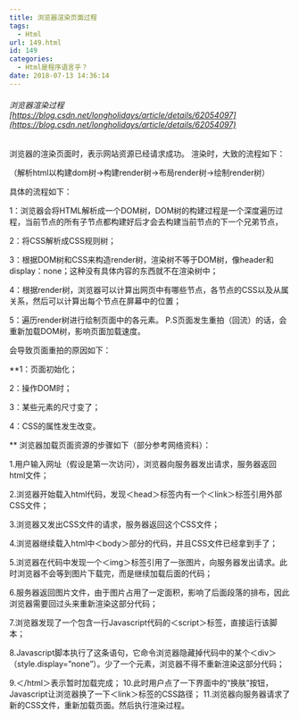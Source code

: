 ```yaml
---
title: 浏览器渲染页面过程
tags:
  - Html
url: 149.html
id: 149
categories:
  - Html是程序语言乎？
date: 2018-07-13 14:36:14
---
```


###### 浏览器渲染过程[https://blog.csdn.net/longholidays/article/details/62054097](https://blog.csdn.net/longholidays/article/details/62054097)

浏览器的渲染页面时，表示网站资源已经请求成功。 渲染时，大致的流程如下：

（解析html以构建dom树->构建render树->布局render树->绘制render树）

具体的流程如下：

1：浏览器会将HTML解析成一个DOM树，DOM树的构建过程是一个深度遍历过程，当前节点的所有子节点都构建好后才会去构建当前节点的下一个兄弟节点，

2：将CSS解析成CSS规则树；

3：根据DOM树和CSS来构造render树，渲染树不等于DOM树，像header和display：none；这种没有具体内容的东西就不在渲染树中；

4：根据render树，浏览器可以计算出网页中有哪些节点，各节点的CSS以及从属关系，然后可以计算出每个节点在屏幕中的位置；

5：遍历render树进行绘制页面中的各元素。 P.S页面发生重拍（回流）的话，会重新加载DOM树，影响页面加载速度。

会导致页面重拍的原因如下：

**1：页面初始化；

2：操作DOM时；

3：某些元素的尺寸变了；

4：CSS的属性发生改变。

\*\* 浏览器加载页面资源的步骤如下（部分参考网络资料）：

1.用户输入网址（假设是第一次访问），浏览器向服务器发出请求，服务器返回html文件；

2.浏览器开始载入html代码，发现＜head＞标签内有一个＜link＞标签引用外部CSS文件；

3.浏览器又发出CSS文件的请求，服务器返回这个CSS文件；

4.浏览器继续载入html中＜body＞部分的代码，并且CSS文件已经拿到手了；

5.浏览器在代码中发现一个＜img＞标签引用了一张图片，向服务器发出请求。此时浏览器不会等到图片下载完，而是继续加载后面的代码；

6.服务器返回图片文件，由于图片占用了一定面积，影响了后面段落的排布，因此浏览器需要回过头来重新渲染这部分代码；

7.浏览器发现了一个包含一行Javascript代码的＜script＞标签，直接运行该脚本；

8.Javascript脚本执行了这条语句，它命令浏览器隐藏掉代码中的某个＜div＞ （style.display=”none”）。少了一个元素，浏览器不得不重新渲染这部分代码；

9.＜/html＞表示暂时加载完成； 10.此时用户点了一下界面中的“换肤”按钮，Javascript让浏览器换了一下＜link＞标签的CSS路径； 11.浏览器向服务器请求了新的CSS文件，重新加载页面。然后执行渲染过程。